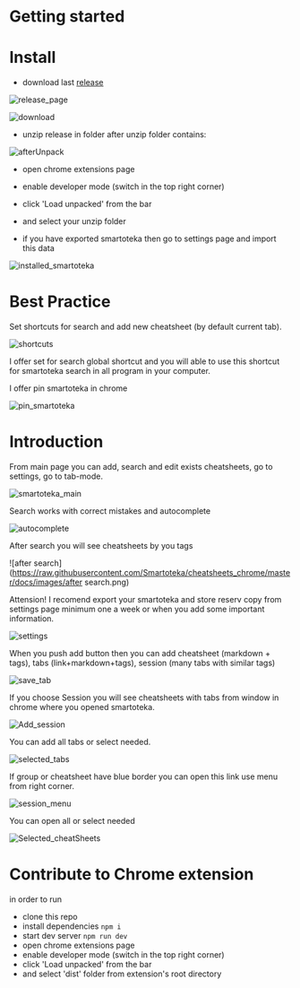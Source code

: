 # Getting started
# Install
- download last [release](https://github.com/Smartoteka/cheatsheets_chrome/releases)

![release_page](https://raw.githubusercontent.com/Smartoteka/cheatsheets_chrome/master/docs/images/install/release_page.png)

![download](https://raw.githubusercontent.com/Smartoteka/cheatsheets_chrome/master/docs/images/install/Download.png)

- unzip release in folder
after unzip folder contains:

![afterUnpack](https://raw.githubusercontent.com/Smartoteka/cheatsheets_chrome/master/docs/images/install/afterUnpack.jpeg)

- open chrome extensions page



- enable developer mode (switch in the top right corner)
- click 'Load unpacked' from the bar
- and select your unzip folder
- if you have exported smartoteka then go to settings page and import this data

![installed_smartoteka](https://raw.githubusercontent.com/Smartoteka/cheatsheets_chrome/master/docs/images/installed_smartoteka.png)

# Best Practice
Set shortcuts for search and add new cheatsheet (by default current tab).

![shortcuts](https://raw.githubusercontent.com/Smartoteka/cheatsheets_chrome/master/docs/images/shortcuts.png)

I offer set for search global shortcut and you will able to use this shortcut for smartoteka search in all program in your computer.

I offer pin smartoteka in chrome

![pin_smartoteka](https://raw.githubusercontent.com/Smartoteka/cheatsheets_chrome/master/docs/images/pin_smartoteka.png)

# Introduction

From main page you can add, search and edit exists cheatsheets, go to settings, go to tab-mode.

![smartoteka_main](https://raw.githubusercontent.com/Smartoteka/cheatsheets_chrome/master/docs/images/smartoteka_main.png)

Search works with correct mistakes and autocomplete

![autocomplete](https://raw.githubusercontent.com/Smartoteka/cheatsheets_chrome/master/docs/images/autocomplete.png)

After search you will see cheatsheets by you tags

![after search](https://raw.githubusercontent.com/Smartoteka/cheatsheets_chrome/master/docs/images/after search.png)

Attension! I recomend export your smartoteka and store reserv copy from settings page minimum one a week or when you add some important information.

![settings](https://raw.githubusercontent.com/Smartoteka/cheatsheets_chrome/master/docs/images/settings.png)

When you push add button then you can add cheatsheet (markdown + tags), tabs (link+markdown+tags), session (many tabs with similar tags)

![save_tab](https://raw.githubusercontent.com/Smartoteka/cheatsheets_chrome/master/docs/images/save_tab.png)

If you choose Session you will see cheatsheets with tabs from window in chrome where you opened smartoteka.

![Add_session](https://raw.githubusercontent.com/Smartoteka/cheatsheets_chrome/master/docs/images/Add_session.png)

You can add all tabs or select needed.

![selected_tabs](https://raw.githubusercontent.com/Smartoteka/cheatsheets_chrome/master/docs/images/selected_tabs.png)

If group or cheatsheet have blue border you can open this link use menu from right corner.

![session_menu](https://raw.githubusercontent.com/Smartoteka/cheatsheets_chrome/master/docs/images/session_menu.png)

You can open all or select needed

![Selected_cheatSheets](https://raw.githubusercontent.com/Smartoteka/cheatsheets_chrome/master/docs/images/Selected_cheatSheets.png)

# Contribute to Chrome extension

in order to run
- clone this repo
- install dependencies ```npm i```
- start dev server ```npm run dev```
- open chrome extensions page
- enable developer mode (switch in the top right corner)
- click 'Load unpacked' from the bar
- and select 'dist' folder from extension's root directory


